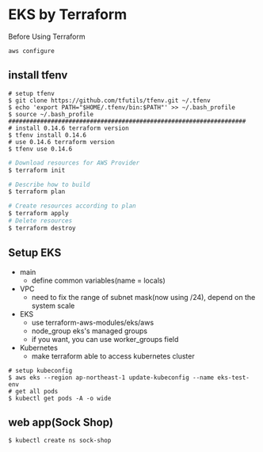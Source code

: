 # EKS by Terraform

Before Using Terraform
```shell
aws configure
```

## install tfenv
```shell
# setup tfenv
$ git clone https://github.com/tfutils/tfenv.git ~/.tfenv
$ echo 'export PATH="$HOME/.tfenv/bin:$PATH"' >> ~/.bash_profile
$ source ~/.bash_profile
###################################################################
# install 0.14.6 terraform version
$ tfenv install 0.14.6
# use 0.14.6 terraform version
$ tfenv use 0.14.6
```

```bash
# Download resources for AWS Provider
$ terraform init

# Describe how to build
$ terraform plan

# Create resources according to plan
$ terraform apply
# Delete resources
$ terraform destroy
```

## Setup EKS
- main
  - define common variables(name = locals)
- VPC
  - need to fix the range of subnet mask(now using /24), depend on the system scale
- EKS
  - use terraform-aws-modules/eks/aws
  - node_group eks's managed groups
  - if you want, you can use worker_groups field
- Kubernetes
  - make terraform able to access kubernetes cluster

```shell
# setup kubeconfig
$ aws eks --region ap-northeast-1 update-kubeconfig --name eks-test-env
# get all pods
$ kubectl get pods -A -o wide
```

## web app(Sock Shop)
```shell
$ kubectl create ns sock-shop
```